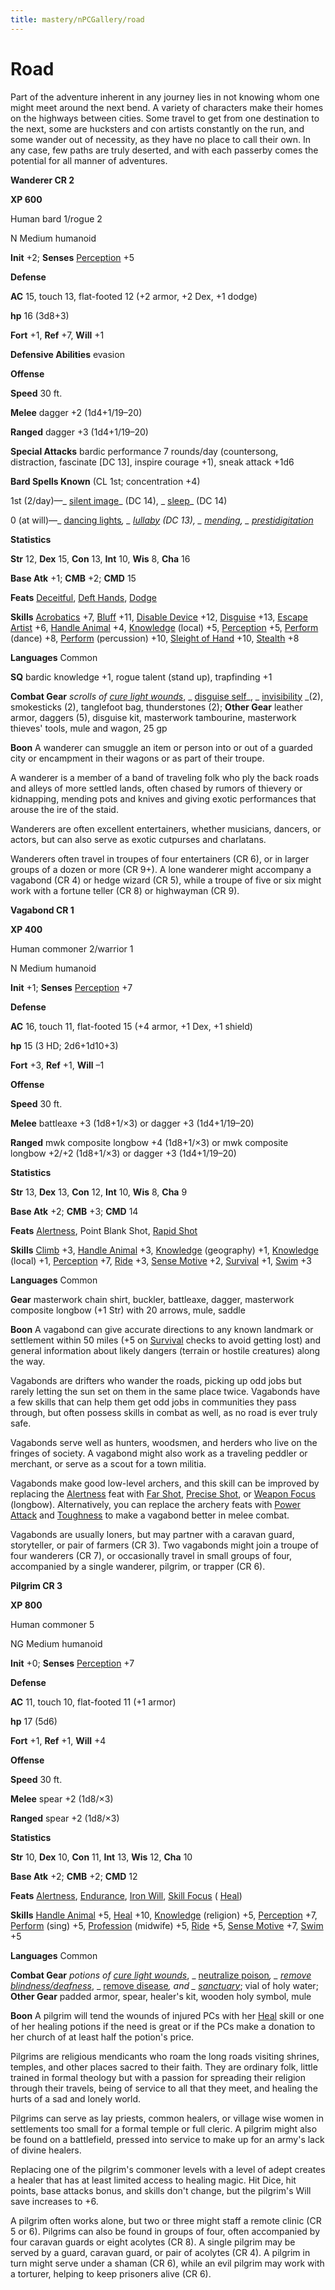 ```yaml
---
title: mastery/nPCGallery/road
---
```

# Road

Part of the adventure inherent in any journey lies in not knowing whom one might meet around the next bend. A variety of characters make their homes on the highways between cities. Some travel to get from one destination to the next, some are hucksters and con artists constantly on the run, and some wander out of necessity, as they have no place to call their own. In any case, few paths are truly deserted, and with each passerby comes the potential for all manner of adventures.

**Wanderer CR 2**

**XP 600**

Human bard 1/rogue 2

N Medium humanoid

**Init** +2; **Senses** [Perception](../../skills/perception.md#_perception) +5

**Defense**

**AC** 15, touch 13, flat-footed 12 (+2 armor, +2 Dex, +1 dodge)

**hp** 16 (3d8+3)

**Fort** +1, **Ref** +7, **Will** +1

**Defensive Abilities** evasion

**Offense**

**Speed** 30 ft.

**Melee** dagger +2 (1d4+1/19–20)

**Ranged** dagger +3 (1d4+1/19–20)

**Special Attacks** bardic performance 7 rounds/day (countersong, distraction, fascinate [DC 13], inspire courage +1), sneak attack +1d6

**Bard Spells Known** (CL 1st; concentration +4)

1st (2/day)—_ [silent image](../../spells/silentImage.md#_silent-image)_ (DC 14), _ [sleep](../../spells/sleep.md#_sleep)_ (DC 14)

0 (at will)—_ [dancing lights](../../spells/dancingLights.md#_dancing-lights)_, _ [lullaby](../../spells/lullaby.md#_lullaby) _(DC 13), _ [mending](../../spells/mending.md#_mending)_, _ [prestidigitation](../../spells/prestidigitation.md#_prestidigitation)_

**Statistics**

**Str** 12, **Dex** 15, **Con** 13, **Int** 10, **Wis** 8, **Cha** 16

**Base Atk** +1; **CMB** +2; **CMD** 15

**Feats** [Deceitful](../../feats.md#_deceitful), [Deft Hands](../../feats.md#_deft-hands), [Dodge](../../feats.md#_dodge)

**Skills** [Acrobatics](../../skills/acrobatics.md#_acrobatics) +7, [Bluff](../../skills/bluff.md#_bluff) +11, [Disable Device](../../skills/disableDevice.md#_disable-device) +12, [Disguise](../../skills/disguise.md#_disguise) +13, [Escape Artist](../../skills/escapeArtist.md#_escape-artist) +6, [Handle Animal](../../skills/handleAnimal.md#_handle-animal) +4, [Knowledge](../../skills/knowledge.md#_knowledge) (local) +5, [Perception](../../skills/perception.md#_perception) +5, [Perform](../../skills/perform.md#_perform) (dance) +8, [Perform](../../skills/perform.md#_perform) (percussion) +10, [Sleight of Hand](../../skills/sleightOfHand.md#_sleight-of-hand) +10, [Stealth](../../skills/stealth.md#_stealth) +8

**Languages** Common

**SQ** bardic knowledge +1, rogue talent (stand up), trapfinding +1

**Combat Gear** _scrolls of [cure light wounds](../../spells/cureLightWounds.md#_cure-light-wounds)_, _ [disguise self](../../spells/disguiseSelf.md#_disguise-self)_, _ [invisibility](../../spells/invisibility.md#_invisibility) _(2), smokesticks (2), tanglefoot bag, thunderstones (2); **Other Gear** leather armor, daggers (5), disguise kit, masterwork tambourine, masterwork thieves' tools, mule and wagon, 25 gp

**Boon** A wanderer can smuggle an item or person into or out of a guarded city or encampment in their wagons or as part of their troupe.

A wanderer is a member of a band of traveling folk who ply the back roads and alleys of more settled lands, often chased by rumors of thievery or kidnapping, mending pots and knives and giving exotic performances that arouse the ire of the staid.

Wanderers are often excellent entertainers, whether musicians, dancers, or actors, but can also serve as exotic cutpurses and charlatans.

Wanderers often travel in troupes of four entertainers (CR 6), or in larger groups of a dozen or more (CR 9+). A lone wanderer might accompany a vagabond (CR 4) or hedge wizard (CR 5), while a troupe of five or six might work with a fortune teller (CR 8) or highwayman (CR 9).

**Vagabond CR 1**

**XP 400**

Human commoner 2/warrior 1

N Medium humanoid

**Init** +1; **Senses** [Perception](../../skills/perception.md#_perception) +7

**Defense**

**AC** 16, touch 11, flat-footed 15 (+4 armor, +1 Dex, +1 shield)

**hp** 15 (3 HD; 2d6+1d10+3)

**Fort** +3, **Ref** +1, **Will** –1

**Offense**

**Speed** 30 ft.

**Melee** battleaxe +3 (1d8+1/×3) or dagger +3 (1d4+1/19–20)

**Ranged** mwk composite longbow +4 (1d8+1/×3) or mwk composite longbow +2/+2 (1d8+1/×3) or dagger +3 (1d4+1/19–20)

**Statistics**

**Str** 13, **Dex** 13, **Con** 12, **Int** 10, **Wis** 8, **Cha** 9

**Base Atk** +2; **CMB** +3; **CMD** 14

**Feats** [Alertness](../../feats.md#_alertness), Point Blank Shot, [Rapid Shot](../../feats.md#_rapid-shot)

**Skills** [Climb](../../skills/climb.md#_climb) +3, [Handle Animal](../../skills/handleAnimal.md#_handle-animal) +3, [Knowledge](../../skills/knowledge.md#_knowledge) (geography) +1, [Knowledge](../../skills/knowledge.md#_knowledge) (local) +1, [Perception](../../skills/perception.md#_perception) +7, [Ride](../../skills/ride.md#_ride) +3, [Sense Motive](../../skills/senseMotive.md#_sense-motive) +2, [Survival](../../skills/survival.md#_survival) +1, [Swim](../../skills/swim.md#_swim) +3

**Languages** Common

**Gear** masterwork chain shirt, buckler, battleaxe, dagger, masterwork composite longbow (+1 Str) with 20 arrows, mule, saddle

**Boon** A vagabond can give accurate directions to any known landmark or settlement within 50 miles (+5 on [Survival](../../skills/survival.md#_survival) checks to avoid getting lost) and general information about likely dangers (terrain or hostile creatures) along the way.

Vagabonds are drifters who wander the roads, picking up odd jobs but rarely letting the sun set on them in the same place twice. Vagabonds have a few skills that can help them get odd jobs in communities they pass through, but often possess skills in combat as well, as no road is ever truly safe.

Vagabonds serve well as hunters, woodsmen, and herders who live on the fringes of society. A vagabond might also work as a traveling peddler or merchant, or serve as a scout for a town militia.

Vagabonds make good low-level archers, and this skill can be improved by replacing the [Alertness](../../feats.md#_alertness) feat with [Far Shot](../../feats.md#_far-shot), [Precise Shot](../../feats.md#_precise-shot), or [Weapon Focus](../../feats.md#_weapon-focus) (longbow). Alternatively, you can replace the archery feats with [Power Attack](../../feats.md#_power-attack) and [Toughness](../../feats.md#_toughness) to make a vagabond better in melee combat.

Vagabonds are usually loners, but may partner with a caravan guard, storyteller, or pair of farmers (CR 3). Two vagabonds might join a troupe of four wanderers (CR 7), or occasionally travel in small groups of four, accompanied by a single wanderer, pilgrim, or trapper (CR 6).

**Pilgrim CR 3**

**XP 800**

Human commoner 5

NG Medium humanoid

**Init** +0; **Senses** [Perception](../../skills/perception.md#_perception) +7

**Defense**

**AC** 11, touch 10, flat-footed 11 (+1 armor)

**hp** 17 (5d6)

**Fort** +1, **Ref** +1, **Will** +4

**Offense**

**Speed** 30 ft.

**Melee** spear +2 (1d8/×3)

**Ranged** spear +2 (1d8/×3)

**Statistics**

**Str** 10, **Dex** 10, **Con** 11, **Int** 13, **Wis** 12, **Cha** 10

**Base Atk** +2; **CMB** +2; **CMD** 12

**Feats** [Alertness](../../feats.md#_alertness), [Endurance](../../feats.md#_endurance), [Iron Will](../../feats.md#_iron-will), [Skill Focus](../../feats.md#_skill-focus) ( [Heal](../../skills/heal.md#_heal))

**Skills** [Handle Animal](../../skills/handleAnimal.md#_handle-animal) +5, [Heal](../../skills/heal.md#_heal) +10, [Knowledge](../../skills/knowledge.md#_knowledge) (religion) +5, [Perception](../../skills/perception.md#_perception) +7, [Perform](../../skills/perform.md#_perform) (sing) +5, [Profession](../../skills/profession.md#_profession) (midwife) +5, [Ride](../../skills/ride.md#_ride) +5, [Sense Motive](../../skills/senseMotive.md#_sense-motive) +7, [Swim](../../skills/swim.md#_swim) +5

**Languages** Common

**Combat Gear** _potions of [cure light wounds](../../spells/cureLightWounds.md#_cure-light-wounds)_, _ [neutralize poison](../../spells/neutralizePoison.md#_neutralize-poison)_, _ [remove blindness/deafness](../../spells/removeBlindnessDeafness.md#_remove-blindness-deafness)_, _ [remove disease](../../spells/removeDisease.md#_remove-disease)_, and _ [sanctuary](../../spells/sanctuary.md#_sanctuary)_; vial of holy water; **Other Gear** padded armor, spear, healer's kit, wooden holy symbol, mule

**Boon** A pilgrim will tend the wounds of injured PCs with her [Heal](../../skills/heal.md#_heal) skill or one of her healing potions if the need is great or if the PCs make a donation to her church of at least half the potion's price.

Pilgrims are religious mendicants who roam the long roads visiting shrines, temples, and other places sacred to their faith. They are ordinary folk, little trained in formal theology but with a passion for spreading their religion through their travels, being of service to all that they meet, and healing the hurts of a sad and lonely world.

Pilgrims can serve as lay priests, common healers, or village wise women in settlements too small for a formal temple or full cleric. A pilgrim might also be found on a battlefield, pressed into service to make up for an army's lack of divine healers.

Replacing one of the pilgrim's commoner levels with a level of adept creates a healer that has at least limited access to healing magic. Hit Dice, hit points, base attacks bonus, and skills don't change, but the pilgrim's Will save increases to +6.

A pilgrim often works alone, but two or three might staff a remote clinic (CR 5 or 6). Pilgrims can also be found in groups of four, often accompanied by four caravan guards or eight acolytes (CR 8). A single pilgrim may be served by a guard, caravan guard, or pair of acolytes (CR 4). A pilgrim in turn might serve under a shaman (CR 6), while an evil pilgrim may work with a torturer, helping to keep prisoners alive (CR 6).

